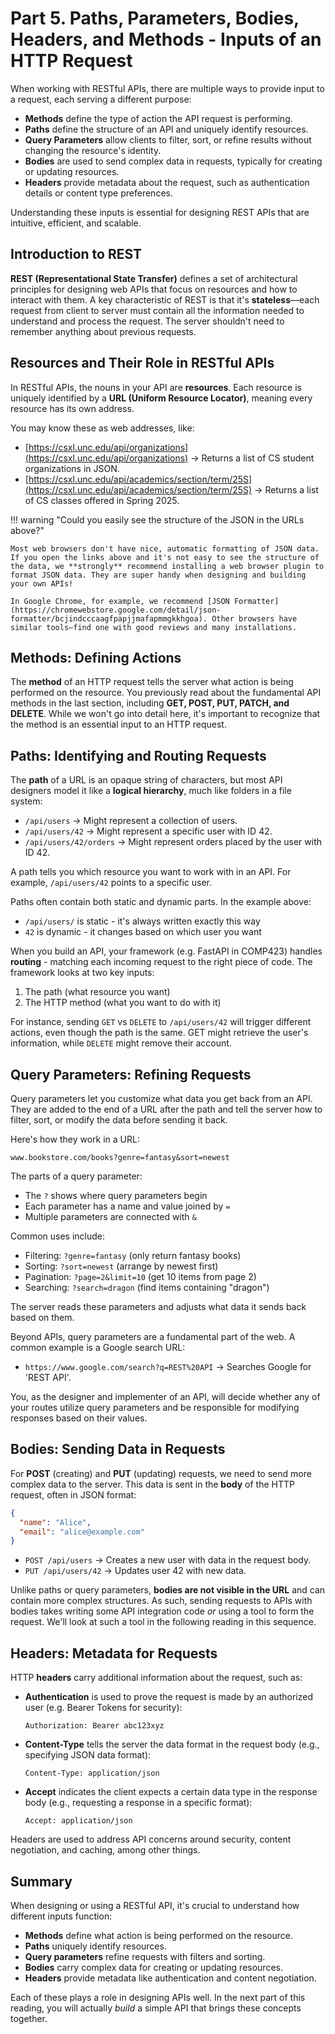 # Part 5. Paths, Parameters, Bodies, Headers, and Methods - Inputs of an HTTP Request

When working with RESTful APIs, there are multiple ways to provide input to a request, each serving a different purpose:

- **Methods** define the type of action the API request is performing.
- **Paths** define the structure of an API and uniquely identify resources.
- **Query Parameters** allow clients to filter, sort, or refine results without changing the resource's identity.
- **Bodies** are used to send complex data in requests, typically for creating or updating resources.
- **Headers** provide metadata about the request, such as authentication details or content type preferences.

Understanding these inputs is essential for designing REST APIs that are intuitive, efficient, and scalable.

## Introduction to REST

**REST (Representational State Transfer)** defines a set of architectural principles for designing web APIs that focus on resources and how to interact with them. A key characteristic of REST is that it's **stateless**—each request from client to server must contain all the information needed to understand and process the request. The server shouldn't need to remember anything about previous requests.

## Resources and Their Role in RESTful APIs

In RESTful APIs, the nouns in your API are **resources**. Each resource is uniquely identified by a **URL (Uniform Resource Locator)**, meaning every resource has its own address.

You may know these as web addresses, like:

- [https://csxl.unc.edu/api/organizations](https://csxl.unc.edu/api/organizations) → Returns a list of CS student organizations in JSON.
- [https://csxl.unc.edu/api/academics/section/term/25S](https://csxl.unc.edu/api/academics/section/term/25S) → Returns a list of CS classes offered in Spring 2025.

!!! warning "Could you easily see the structure of the JSON in the URLs above?"

    Most web browsers don't have nice, automatic formatting of JSON data. If you open the links above and it's not easy to see the structure of the data, we **strongly** recommend installing a web browser plugin to format JSON data. They are super handy when designing and building your own APIs!

    In Google Chrome, for example, we recommend [JSON Formatter](https://chromewebstore.google.com/detail/json-formatter/bcjindcccaagfpapjjmafapmmgkkhgoa). Other browsers have similar tools—find one with good reviews and many installations.

## Methods: Defining Actions

The **method** of an HTTP request tells the server what action is being performed on the resource. You previously read about the fundamental API methods in the last section, including **GET, POST, PUT, PATCH, and DELETE**. While we won't go into detail here, it's important to recognize that the method is an essential input to an HTTP request.


## Paths: Identifying and Routing Requests

The **path** of a URL is an opaque string of characters, but most API designers model it like a **logical hierarchy**, much like folders in a file system:

- `/api/users` → Might represent a collection of users.
- `/api/users/42` → Might represent a specific user with ID 42.
- `/api/users/42/orders` → Might represent orders placed by the user with ID 42.

A path tells you which resource you want to work with in an API. For example, `/api/users/42` points to a specific user.

Paths often contain both static and dynamic parts. In the example above:

* `/api/users/` is static - it's always written exactly this way
* `42` is dynamic - it changes based on which user you want

When you build an API, your framework (e.g. FastAPI in COMP423) handles **routing** - matching each incoming request to the right piece of code. The framework looks at two key inputs:

1. The path (what resource you want)
1. The HTTP method (what you want to do with it)

For instance, sending `GET` vs `DELETE` to `/api/users/42` will trigger different actions, even though the path is the same. GET might retrieve the user's information, while `DELETE` might remove their account.

## Query Parameters: Refining Requests

Query parameters let you customize what data you get back from an API. They are added to the end of a URL after the path and tell the server how to filter, sort, or modify the data before sending it back.

Here's how they work in a URL:

```
www.bookstore.com/books?genre=fantasy&sort=newest
```

The parts of a query parameter:

- The `?` shows where query parameters begin
- Each parameter has a name and value joined by `=` 
- Multiple parameters are connected with `&`

Common uses include:

- Filtering: `?genre=fantasy` (only return fantasy books)
- Sorting: `?sort=newest` (arrange by newest first) 
- Pagination: `?page=2&limit=10` (get 10 items from page 2)
- Searching: `?search=dragon` (find items containing "dragon")

The server reads these parameters and adjusts what data it sends back based on them.

Beyond APIs, query parameters are a fundamental part of the web. A common example is a Google search URL:

- `https://www.google.com/search?q=REST%20API` → Searches Google for 'REST API'. 

You, as the designer and implementer of an API, will decide whether any of your routes utilize query parameters and be responsible for modifying responses based on their values.

## Bodies: Sending Data in Requests

For **POST** (creating) and **PUT** (updating) requests, we need to send more complex data to the server. This data is sent in the **body** of the HTTP request, often in JSON format:

```json
{
  "name": "Alice",
  "email": "alice@example.com"
}
```

- `POST /api/users` → Creates a new user with data in the request body.
- `PUT /api/users/42` → Updates user 42 with new data.

Unlike paths or query parameters, **bodies are not visible in the URL** and can contain more complex structures. As such, sending requests to APIs with bodies takes writing some API integration code _or_ using a tool to form the request. We'll look at such a tool in the following reading in this sequence.

## Headers: Metadata for Requests

HTTP **headers** carry additional information about the request, such as:

- **Authentication** is used to prove the request is made by an authorized user (e.g. Bearer Tokens for security):

  ```http
  Authorization: Bearer abc123xyz
  ```

- **Content-Type** tells the server the data format in the request body (e.g., specifying JSON data format):

  ```http
  Content-Type: application/json
  ```

- **Accept** indicates the client expects a certain data type in the response body (e.g., requesting a response in a specific format):

  ```http
  Accept: application/json
  ```

Headers are used to address API concerns around security, content negotiation, and caching, among other things.

## Summary

When designing or using a RESTful API, it's crucial to understand how different inputs function:

- **Methods** define what action is being performed on the resource.
- **Paths** uniquely identify resources.
- **Query parameters** refine requests with filters and sorting.
- **Bodies** carry complex data for creating or updating resources.
- **Headers** provide metadata like authentication and content negotiation.

Each of these plays a role in designing APIs well. In the next part of this reading, you will actually _build_ a simple API that brings these concepts together.

